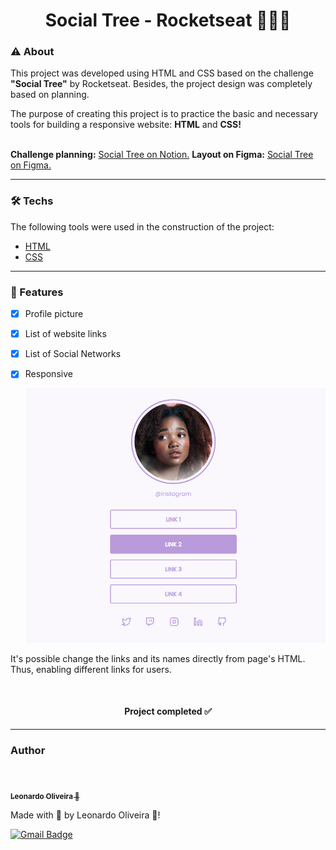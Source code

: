 <h1 align="center">Social Tree - Rocketseat 👩‍💻🚀</h1>


### ⚠ About 

<p>This project was developed using HTML and CSS based on the challenge <strong>"Social Tree"</strong> by Rocketseat. Besides, the project design was completely based on planning.</p>
<p>The purpose of creating this project is to practice the basic and necessary tools for building a responsive website: <strong>HTML</strong> and <strong>CSS!</strong></p>

<br>

<p style="display:inline"><strong>Challenge planning:</strong>
<a href="https://efficient-sloth-d85.notion.site/Desafio-Social-Tree-a4008e467a3248c4b05c97cf78aea44f">Social Tree on Notion.</a></p>

<p style="display:inline"><strong>Layout on Figma:</strong>
<a href="https://www.figma.com/file/DVeBKoblVYnT8MoWiGntSu/DD-%2F-Social-links-(Copy)?node-id=0%3A1">Social Tree on Figma.</a></P

<br>


---
### 🛠 Techs

The following tools were used in the construction of the project:

 - [HTML](https://www.w3schools.com/html/)
 - [CSS](https://www.w3schools.com/css/)

---

### 🌟 Features

- [x] Profile picture
- [x] List of website links
- [x] List of Social Networks
- [x] Responsive
  
  ![exemple](readme_img1.png)

<p>It's possible change the links and its names directly from page's HTML. Thus, enabling different links for users.</p>

<br>
<h4 align="center"> 
	 Project completed ✅
</h4>


---
### Author

<br>

<a href="https://blog.rocketseat.com.br/author/thiago/">
 <img style="border-radius: 50%;" src="https://avatars.githubusercontent.com/u/68858787?s=96&v=4" width="100px;" alt=""/>
 <br />
 <sub><b>Leonardo Oliveira 🚀</b></sub></a> 
 <a href="https://github.com/leonardo7k" title="Rocketseat"></a>

<p>Made with 💜 by Leonardo Oliveira 👋!</p>

[![Gmail Badge](https://img.shields.io/badge/-oleonardo78@gmail.com-c14438?style=flat-square&logo=Gmail&logoColor=white&link=mailto:oleonardo78@gmail.com)](mailto:oleonardo78@gmail.com)
